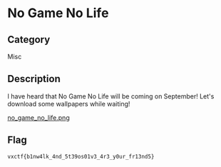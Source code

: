 No Game No Life
===

## Category

Misc

## Description

I have heard that No Game No Life will be coming on September! Let's download some wallpapers while waiting!

[no_game_no_life.png](public/no_game_no_life.png)

## Flag

`vxctf{b1nw4lk_4nd_5t39os01v3_4r3_y0ur_fr13nd5}`